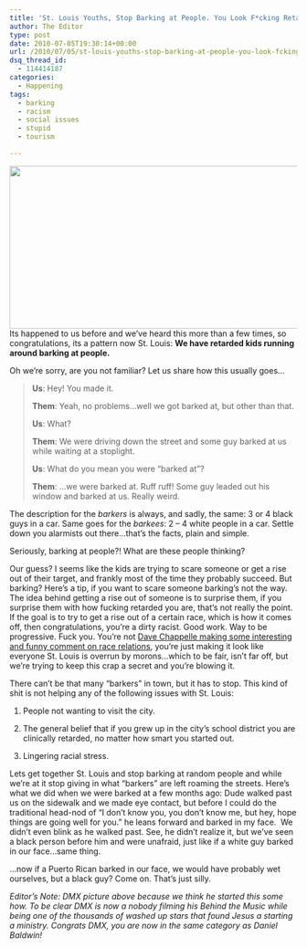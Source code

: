 ```yaml
---
title: 'St. Louis Youths, Stop Barking at People. You Look F*cking Retarded.'
author: The Editor
type: post
date: 2010-07-05T19:30:14+00:00
url: /2010/07/05/st-louis-youths-stop-barking-at-people-you-look-fcking-retarded/
dsq_thread_id:
  - 114414187
categories:
  - Happening
tags:
  - barking
  - racism
  - social issues
  - stupid
  - tourism

---
```

<a rel="attachment wp-att-5296" href="http://punchingkitty.com/2010/07/05/st-louis-youths-stop-barking-at-people-you-look-fcking-retarded/dmx-dog-photos-050908-02-thumb/"><img class="aligncenter size-full wp-image-5296" title="dmx-dog-photos-050908-02-thumb" src="http://media.punchingkitty.com/wordpress/2010/07/dmx-dog-photos-050908-02-thumb.jpg" alt="" width="600" height="285" /></a>Its happened to us before and we&#8217;ve heard this more than a few times, so congratulations, its a pattern now St. Louis: **We have retarded kids running around barking at people.**

Oh we&#8217;re sorry, are you not familiar? Let us share how this usually goes&#8230;

> **Us**: Hey! You made it.
> 
> **Them**: Yeah, no problems&#8230;well we got barked at, but other than that.
> 
> **Us**: What?
> 
> **Them**: We were driving down the street and some guy barked at us while waiting at a stoplight.
> 
> **Us**: What do you mean you were &#8220;barked at&#8221;?
> 
> **Them**: &#8230;we were barked at. Ruff ruff! Some guy leaded out his window and barked at us. Really weird.

The description for the _barkers_ is always, and sadly, the same: 3 or 4 black guys in a car. Same goes for the _barkees_: 2 &#8211; 4 white people in a car. Settle down you alarmists out there&#8230;that&#8217;s the facts, plain and simple.

Seriously, barking at people?! What are these people thinking?

Our guess? I seems like the kids are trying to scare someone or get a rise out of their target, and frankly most of the time they probably succeed. But barking? Here&#8217;s a tip, if you want to scare someone barking&#8217;s not the way. The idea behind getting a rise out of someone is to surprise them, if you surprise them with how fucking retarded you are, that&#8217;s not really the point. If the goal is to try to get a rise out of a certain race, which is how it comes off, then congratulations, you&#8217;re a dirty racist. Good work. Way to be progressive. Fuck you. You&#8217;re not <a href="http://www.youtube.com/watch?v=uCbD9o948ec&feature=related" target="_blank">Dave Chappelle making some interesting and funny comment on race relations</a>, you&#8217;re just making it look like everyone St. Louis is overrun by morons&#8230;which to be fair, isn&#8217;t far off, but we&#8217;re trying to keep this crap a secret and you&#8217;re blowing it.

There can&#8217;t be that many &#8220;barkers&#8221; in town, but it has to stop. This kind of shit is not helping any of the following issues with St. Louis:

1. People not wanting to visit the city.

2. The general belief that if you grew up in the city&#8217;s school district you are clinically retarded, no matter how smart you started out.

3. Lingering racial stress.

Lets get together St. Louis and stop barking at random people and while we&#8217;re at it stop giving in what &#8220;barkers&#8221; are left roaming the streets. Here&#8217;s what we did when we were barked at a few months ago: Dude walked past us on the sidewalk and we made eye contact, but before I could do the traditional head-nod of &#8220;I don&#8217;t know you, you don&#8217;t know me, but hey, hope things are going well for you.&#8221; he leans forward and barked in my face.  We didn&#8217;t even blink as he walked past. See, he didn&#8217;t realize it, but we&#8217;ve seen a black person before him and were unafraid, just like if a white guy barked in our face&#8230;same thing.

&#8230;now if a Puerto Rican barked in our face, we would have probably wet ourselves, but a black guy? Come on. That&#8217;s just silly.

_Editor&#8217;s Note: DMX picture above because we think he started this some how. To be clear DMX is now a nobody filming his Behind the Music while being one of the thousands of washed up stars that found Jesus a starting a ministry. Congrats DMX, you are now in the same category as Daniel Baldwin!_